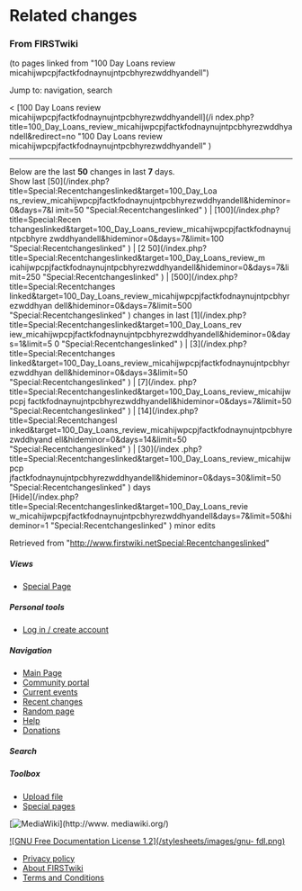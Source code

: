 

# Related changes

### From FIRSTwiki

(to pages linked from "100 Day Loans review
micahijwpcpjfactkfodnaynujntpcbhyrezwddhyandell")

Jump to: navigation, search

&lt; [100 Day Loans review micahijwpcpjfactkfodnaynujntpcbhyrezwddhyandell](/i
ndex.php?title=100_Day_Loans_review_micahijwpcpjfactkfodnaynujntpcbhyrezwddhya
ndell&redirect=no "100 Day Loans review
micahijwpcpjfactkfodnaynujntpcbhyrezwddhyandell" )  

* * *

Below are the last **50** changes in last **7** days.  
Show last [50](/index.php?title=Special:Recentchangeslinked&target=100_Day_Loa
ns_review_micahijwpcpjfactkfodnaynujntpcbhyrezwddhyandell&hideminor=0&days=7&l
imit=50 "Special:Recentchangeslinked" ) | [100](/index.php?title=Special:Recen
tchangeslinked&target=100_Day_Loans_review_micahijwpcpjfactkfodnaynujntpcbhyre
zwddhyandell&hideminor=0&days=7&limit=100 "Special:Recentchangeslinked" ) | [2
50](/index.php?title=Special:Recentchangeslinked&target=100_Day_Loans_review_m
icahijwpcpjfactkfodnaynujntpcbhyrezwddhyandell&hideminor=0&days=7&limit=250
"Special:Recentchangeslinked" ) | [500](/index.php?title=Special:Recentchanges
linked&target=100_Day_Loans_review_micahijwpcpjfactkfodnaynujntpcbhyrezwddhyan
dell&hideminor=0&days=7&limit=500 "Special:Recentchangeslinked" ) changes in
last [1](/index.php?title=Special:Recentchangeslinked&target=100_Day_Loans_rev
iew_micahijwpcpjfactkfodnaynujntpcbhyrezwddhyandell&hideminor=0&days=1&limit=5
0 "Special:Recentchangeslinked" ) | [3](/index.php?title=Special:Recentchanges
linked&target=100_Day_Loans_review_micahijwpcpjfactkfodnaynujntpcbhyrezwddhyan
dell&hideminor=0&days=3&limit=50 "Special:Recentchangeslinked" ) | [7](/index.
php?title=Special:Recentchangeslinked&target=100_Day_Loans_review_micahijwpcpj
factkfodnaynujntpcbhyrezwddhyandell&hideminor=0&days=7&limit=50
"Special:Recentchangeslinked" ) | [14](/index.php?title=Special:Recentchangesl
inked&target=100_Day_Loans_review_micahijwpcpjfactkfodnaynujntpcbhyrezwddhyand
ell&hideminor=0&days=14&limit=50 "Special:Recentchangeslinked" ) | [30](/index
.php?title=Special:Recentchangeslinked&target=100_Day_Loans_review_micahijwpcp
jfactkfodnaynujntpcbhyrezwddhyandell&hideminor=0&days=30&limit=50
"Special:Recentchangeslinked" ) days  
[Hide](/index.php?title=Special:Recentchangeslinked&target=100_Day_Loans_revie
w_micahijwpcpjfactkfodnaynujntpcbhyrezwddhyandell&days=7&limit=50&hideminor=1
"Special:Recentchangeslinked" ) minor edits

Retrieved from
"<http://www.firstwiki.netSpecial:Recentchangeslinked>"

##### Views

  * [Special Page](Special:Recentchangeslinked/100_Day_Loans_review_micahijwpcpjfactkfodnaynujntpcbhyrezwddhyandell)

##### Personal tools

  * [Log in / create account](/index.php?title=Special:Userlogin&returnto=Special:Recentchangeslinked)

[](Main_Page "Main Page" )

##### Navigation

  * [Main Page](Main_Page)
  * [Community portal](FIRSTwiki:Community_portal)
  * [Current events](Current_events)
  * [Recent changes](Special:Recentchanges)
  * [Random page](Special:Random)
  * [Help](FIRSTwiki:Help)
  * [Donations](FIRSTwiki:Site_support)

##### Search



##### Toolbox

  * [Upload file](Special:Upload)
  * [Special pages](Special:Specialpages)

[![MediaWiki](/skins/common/images/poweredby_mediawiki_88x31.png)](http://www.
mediawiki.org/)

[![GNU Free Documentation License 1.2](/stylesheets/images/gnu-
fdl.png)](http://www.gnu.org/copyleft/fdl.html)

  * [Privacy policy](FIRSTwiki:Privacy_policy "FIRSTwiki:Privacy policy" )
  * [About FIRSTwiki](FIRSTwiki:About "FIRSTwiki:About" )
  * [Terms and Conditions](FIRSTwiki:Terms_and_conditions "FIRSTwiki:Terms and conditions" )

